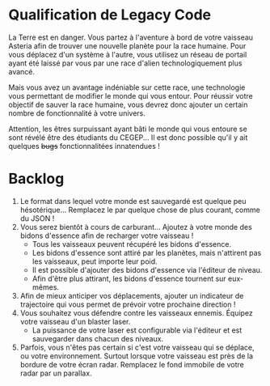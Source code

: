 # Qualification de Legacy Code
La Terre est en danger. Vous partez à l'aventure à bord de votre vaisseau Asteria afin de trouver une nouvelle planète pour la race humaine. Pour vous déplacez d'un système à l'autre, vous utilisez un réseau de portail ayant été laissé par vous par une race d'alien technologiquement plus avancé. 

Mais vous avez un avantage indéniable sur cette race, une technologie vous permettant de modifier le monde qui vous entour. Pour réussir votre objectif de sauver la race humaine, vous devrez donc ajouter un certain nombre de fonctionnalité à votre univers.

Attention, les êtres surpuissant ayant bâti le monde qui vous entoure se sont révélé être des étudiants du CEGEP... Il est donc possible qu'il y ait quelques ~~bugs~~ fonctionnalitées innatendues ! 

# Backlog
1. Le format dans lequel votre monde est sauvegardé est quelque peu hésotérique... Remplacez le par quelque chose de plus courant, comme du JSON !
2. Vous serez bientôt à cours de carburant... Ajoutez à votre monde des bidons d'essence afin de recharger votre vaisseau !
    - Tous les vaisseaux peuvent récupéré les bidons d'essence.
    - Les bidons d'essence sont attiré par les planètes, mais n'attirent pas les vaisseaux, peut importe leur poid.
    - Il est possible d'ajouter des bidons d'essence via l'éditeur de niveau.
    - Afin d'être plus attirant, les bidons d'essence tournent sur eux-mêmes.
3. Afin de mieux anticiper vos déplacements, ajouter un indicateur de trajectoire qui vous permet de prévoir votre prochaine direction !
4. Vous souhaitez vous défendre contre les vaisseaux ennemis. Équipez votre vaisseau d'un blaster laser.
    - La puissance de votre laser est configurable via l'éditeur et est sauvegarder dans chacun des niveaux.
5. Parfois, vous n'êtes pas certain si c'est votre vaisseau qui se déplace, ou votre environnement. Surtout lorsque votre vaisseau est près de la bordure de votre écran radar. Remplacez le fond immobile de votre radar par un parallax.